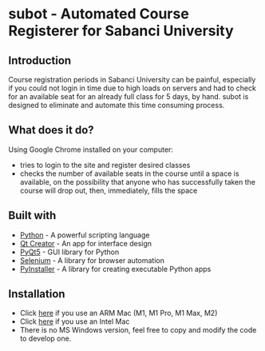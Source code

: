 # subot - Automated Course Registerer for Sabanci University

## Introduction
Course registration periods in Sabanci University can be painful, especially if you could not login in time due to high loads on servers and had to check for an available seat for an already full class for 5 days, by hand. subot is designed to eliminate and automate this time consuming process.

## What does it do?
Using Google Chrome installed on your computer:

- tries to login to the site and register desired classes
- checks the number of available seats in the course until a space is available, on the possibility that anyone who has successfully taken the course will drop out, then, immediately, fills the space

## Built with

- [Python](https://www.python.org) - A powerful scripting language
- [Qt Creator](https://www.qt.io/product/development-tools) - An app for interface design
- [PyQt5](https://pypi.org/project/PyQt5/) - GUI library for Python
- [Selenium](https://www.selenium.dev/documentation/) - A library for browser automation
- [PyInstaller](https://pyinstaller.org/en/stable/) - A library for creating executable Python apps

## Installation

- Click <a id="raw-url" href="https://raw.githubusercontent.com/mustafaaycll/sabanci-adddropbot/main/release_AppleSilicon/subot.dmg">here</a> if you use an ARM Mac (M1, M1 Pro, M1 Max, M2)
- Click <a id="raw-url" href="https://raw.githubusercontent.com/mustafaaycll/sabanci-adddropbot/main/release_IntelSilicon/sorry.txt">here</a> if you use an Intel Mac
- There is no MS Windows version, feel free to copy and modify the code to develop one.
